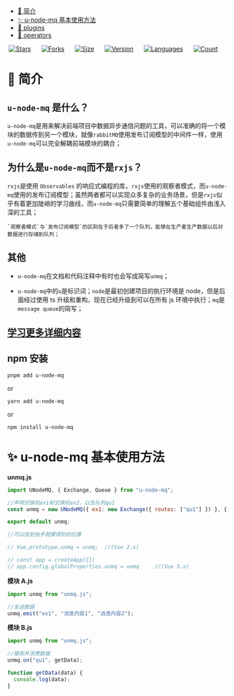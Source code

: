 - [💠 简介](#introduction)
- [✨ u-node-mq 基本使用方法](#u-node-mq)
- [💨 plugins](./docs/plugins/index.md)
- [🎨 operators](./docs//operators//index.md)

<!-- https://duotones.co/ -->
<p align="center">
  <a href="https://github.com/Juaoie/u-node-mq" style="margin-right:20px"><img src="https://img.shields.io/github/stars/Juaoie/u-node-mq?labelColor=11245E&color=DC4379&logo=github" alt="Stars"></a>
  <a href="https://github.com/Juaoie/u-node-mq" style="margin-right:20px"><img src="https://img.shields.io/github/forks/Juaoie/u-node-mq?labelColor=290900&color=FFEFB3&logo=github" alt="Forks"></a>
   <a href="https://github.com/Juaoie/u-node-mq" style="margin-right:20px"><img src="https://img.shields.io/github/languages/code-size/Juaoie/u-node-mq?labelColor=682218&color=F8BE3D&logo=github" alt="Size"></a>
  <a href="https://github.com/Juaoie/u-node-mq" style="margin-right:20px"><img src="https://img.shields.io/npm/v/u-node-mq?labelColor=00007E&color=6AFF7F&logo=npm" alt="Version"></a>
  <a href="https://github.com/Juaoie/u-node-mq" style="margin-right:20px"><img src="https://img.shields.io/github/languages/top/Juaoie/u-node-mq?labelColor=01AB6D&color=FBF019&logo=TypeScript&logoColor=FDD9E2" alt="Languages"></a>
  <a href="https://github.com/Juaoie/u-node-mq" style="margin-right:20px"><img src="https://img.shields.io/github/license/Juaoie/u-node-mq?labelColor=7F01D3&color=01DBFE" alt="Count"></a>
</p>

<h1 id="introduction">💠 简介</h1>
  
## `u-node-mq` 是什么？

`u-node-mq`是用来解决前端项目中数据异步通信问题的工具，可以准确的将一个模块的数据传到另一个模块，就像`rabbitMQ`使用发布订阅模型的中间件一样，使用`u-node-mq`可以完全解耦前端模块的耦合；

## 为什么是`u-node-mq`而不是`rxjs`？

`rxjs`是使用 `Observables` 的响应式编程的库，`rxjs`使用的观察者模式，而`u-node-mq`使用的发布订阅模型；虽然两者都可以实现众多复杂的业务场景，但是`rxjs`似乎有着更加陡峭的学习曲线，而`u-node-mq`只需要简单的理解五个基础组件由浅入深的工具；

    `观察者模式`与`发布订阅模型`的区别在于后者多了一个队列，能够在生产者生产数据以后对数据进行存储到队列；

## 其他

- `u-node-mq`在文档和代码注释中有时也会写成简写`unmq`；

- `u-node-mq`中的`u`是标识词；`node`是最初创建项目的执行环境是 node，但是后面经过使用 ts 升级和重构，现在已经升级到可以在所有 js 环境中执行；`mq`是`message queue`的简写；

## [学习更多详细内容](./docs//more.md)

## npm 安装

`pnpm add u-node-mq`

or

`yarn add u-node-mq`

or

`npm install u-node-mq`

<h1 id="u-node-mq">✨ u-node-mq 基本使用方法</h1>

**unmq.js**

```javascript
import UNodeMQ, { Exchange, Queue } from "u-node-mq";

//声明交换机ex1和交换机ex2，以及队列qu1
const unmq = new UNodeMQ({ ex1: new Exchange({ routes: ["qu1"] }) }, { qu1: new Queue() });

export default unmq;

//可以挂到抬手就摸得到的位置

// Vue.prototype.unmq = unmq;  //(Vue 2.x)

// const app = createApp({})
// app.config.globalProperties.unmq = unmq     //(Vue 3.x)
```

**模块 A.js**

```javascript
import unmq from "unmq.js";

//发送数据
unmq.emit("ex1", "消息内容1", "消息内容2");
```

**模块 B.js**

```javascript
import unmq from "unmq.js";

//接收并消费数据
unmq.on("qu1", getData);

function getData(data) {
  console.log(data);
}
```